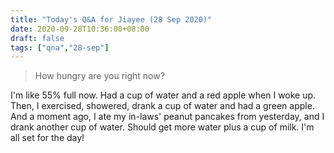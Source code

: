 ```yaml
---
title: "Today's Q&A for Jiayee (28 Sep 2020)"
date: 2020-09-28T10:36:00+08:00
draft: false
tags: ["qna","28-sep"]
---
```

> How hungry are you right now?

I'm like 55% full now. Had a cup of water and a red apple when I woke up. Then, I exercised, showered, drank a cup of water and had a green apple. And a moment ago, I ate my in-laws' peanut pancakes from yesterday, and I drank another cup of water. Should get more water plus a cup of milk. I'm all set for the day!

